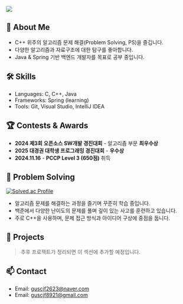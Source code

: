 <img src="https://capsule-render.vercel.app/api?type=rect&color=0:6A85B6,100:bac8e0&height=120&section=header&text=Lee-HyeonCheol&fontSize=28&fontColor=ffffff&fontAlignY=40" />

## 👋 About Me
- C++ 위주의 알고리즘 문제 해결(Problem Solving, PS)을 즐깁니다.
- 다양한 알고리즘과 자료구조에 대한 탐구를 좋아합니다.
- Java & Spring 기반 백엔드 개발자를 목표로 공부 중입니다.

## 🛠 Skills
- Languages: C, C++, Java
- Frameworks: Spring (learning)
- Tools: Git, Visual Studio, IntelliJ IDEA
  
## 🏆 Contests & Awards
- **2024 제3회 오픈소스 SW개발 경진대회** - 알고리즘 부문 **최우수상**
- **2025 대경권 대학생 프로그래밍 경진대회** - **우수상**
- **2024.11.16** - **PCCP Level 3 (650점)** 취득

## 🧠 Problem Solving
[![Solved.ac Profile](http://mazassumnida.wtf/api/v2/generate_badge?boj=seven_comma)](https://solved.ac/seven_comma/)

- 알고리즘 문제를 해결하는 과정을 즐기며 꾸준히 학습 중입니다.
- 백준에서 다양한 난이도의 문제를 풀며 깊이 있는 사고를 훈련하고 있습니다.
- 주로 C++을 사용하며, 문제 접근 방식과 아이디어 구상에 중점을 둡니다.

## 🧪 Projects
> 추후 프로젝트가 정리되면 이 섹션에 추가할 예정입니다.

## 📫 Contact
- Email: guscjf2623@naver.com
- Email: guscjf8921@gmail.com
